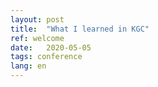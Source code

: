 ```yaml
---
layout: post
title:  "What I learned in KGC"
ref: welcome
date:   2020-05-05
tags: conference
lang: en
---
```

